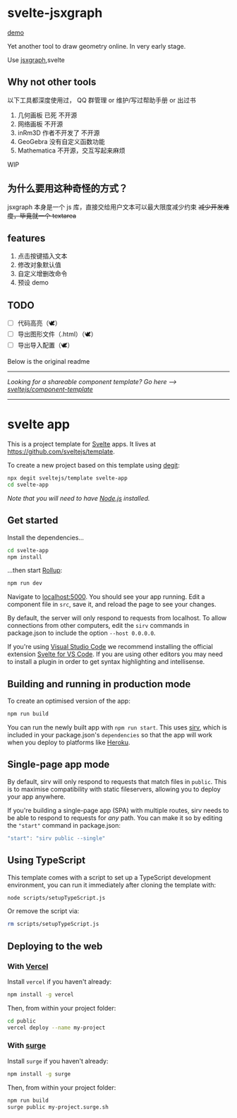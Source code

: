 # svelte-jsxgraph

[demo](https://wuyudi.github.io/svelte-jsxgraph/)

Yet another tool to draw geometry online. In very early stage.

Use [jsxgraph](https://jsxgraph.uni-bayreuth.de/wp/index.html),svelte

## Why not other tools

以下工具都深度使用过， QQ 群管理 or 维护/写过帮助手册 or 出过书

1. 几何画板 已死 不开源
2. 网络画板 不开源
3. inRm3D 作者不开发了 不开源
4. GeoGebra 没有自定义函数功能
5. Mathematica 不开源，交互写起来麻烦

WIP

## 为什么要用这种奇怪的方式？

jsxgraph 本身是一个 js 库，直接交给用户文本可以最大限度减少约束 ~~减少开发难度，毕竟就一个 textarea~~

## features

1. 点击按键插入文本
2. 修改对象默认值
3. 自定义增删改命令
4. 预设 demo

## TODO

- [ ] 代码高亮（🕊）
- [ ] 导出图形文件（.html）（🕊）
- [ ] 导出导入配置（🕊）

Below is the original readme

---

_Looking for a shareable component template? Go here --> [sveltejs/component-template](https://github.com/sveltejs/component-template)_

---

# svelte app

This is a project template for [Svelte](https://svelte.dev) apps. It lives at https://github.com/sveltejs/template.

To create a new project based on this template using [degit](https://github.com/Rich-Harris/degit):

```bash
npx degit sveltejs/template svelte-app
cd svelte-app
```

_Note that you will need to have [Node.js](https://nodejs.org) installed._

## Get started

Install the dependencies...

```bash
cd svelte-app
npm install
```

...then start [Rollup](https://rollupjs.org):

```bash
npm run dev
```

Navigate to [localhost:5000](http://localhost:5000). You should see your app running. Edit a component file in `src`, save it, and reload the page to see your changes.

By default, the server will only respond to requests from localhost. To allow connections from other computers, edit the `sirv` commands in package.json to include the option `--host 0.0.0.0`.

If you're using [Visual Studio Code](https://code.visualstudio.com/) we recommend installing the official extension [Svelte for VS Code](https://marketplace.visualstudio.com/items?itemName=svelte.svelte-vscode). If you are using other editors you may need to install a plugin in order to get syntax highlighting and intellisense.

## Building and running in production mode

To create an optimised version of the app:

```bash
npm run build
```

You can run the newly built app with `npm run start`. This uses [sirv](https://github.com/lukeed/sirv), which is included in your package.json's `dependencies` so that the app will work when you deploy to platforms like [Heroku](https://heroku.com).

## Single-page app mode

By default, sirv will only respond to requests that match files in `public`. This is to maximise compatibility with static fileservers, allowing you to deploy your app anywhere.

If you're building a single-page app (SPA) with multiple routes, sirv needs to be able to respond to requests for _any_ path. You can make it so by editing the `"start"` command in package.json:

```js
"start": "sirv public --single"
```

## Using TypeScript

This template comes with a script to set up a TypeScript development environment, you can run it immediately after cloning the template with:

```bash
node scripts/setupTypeScript.js
```

Or remove the script via:

```bash
rm scripts/setupTypeScript.js
```

## Deploying to the web

### With [Vercel](https://vercel.com)

Install `vercel` if you haven't already:

```bash
npm install -g vercel
```

Then, from within your project folder:

```bash
cd public
vercel deploy --name my-project
```

### With [surge](https://surge.sh/)

Install `surge` if you haven't already:

```bash
npm install -g surge
```

Then, from within your project folder:

```bash
npm run build
surge public my-project.surge.sh
```
